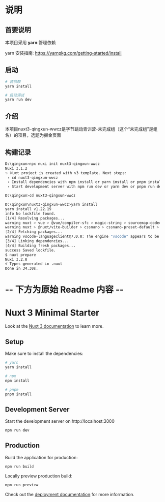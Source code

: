# 说明

## 首要说明

本项目采用 **yarn** 管理依赖

yarn 安装指南: https://yarnpkg.com/getting-started/install

## 启动

```bash
# 装依赖
yarn install

# 启动调试
yarn run dev
```

## 介绍

本项目nuxt3-qingxun-wwcz是字节跳动青训营-未完成组（这个“未完成组”是组名）的项目，选题为掘金页面

## 构建记录

```bash
D:\qingxun>npx nuxi init nuxt3-qingxun-wwcz
Nuxi 3.1.2                                                                 21:28:10
✨ Nuxt project is created with v3 template. Next steps:                   21:28:13
 › cd nuxt3-qingxun-wwcz                                                   21:28:13
 › Install dependencies with npm install or yarn install or pnpm install   21:28:13
 › Start development server with npm run dev or yarn dev or pnpm run dev   21:28:13

D:\qingxun>cd nuxt3-qingxun-wwcz

D:\qingxun\nuxt3-qingxun-wwcz>yarn install
yarn install v1.22.19
info No lockfile found.
[1/4] Resolving packages...
warning nuxt > vue > @vue/compiler-sfc > magic-string > sourcemap-codec@1.4.8: Please use @jridgewell/sourcemap-codec instead
warning nuxt > @nuxt/vite-builder > cssnano > cssnano-preset-default > postcss-svgo > svgo > stable@0.1.8: Modern JS already guarantees Array#sort() is a stable sort, so this library is deprecated. See the compatibility table on MDN: https://developer.mozilla.org/en-US/docs/Web/JavaScript/Reference/Global_Objects/Array/sort#browser_compatibility
[2/4] Fetching packages...
warning vscode-languageclient@7.0.0: The engine "vscode" appears to be invalid.
[3/4] Linking dependencies...
[4/4] Building fresh packages...
success Saved lockfile.
$ nuxt prepare
Nuxi 3.2.0                                                                 21:29:48
√ Types generated in .nuxt                                                 21:29:51
Done in 34.30s.
```



# -- 下方为原始 Readme 内容 --
# Nuxt 3 Minimal Starter

Look at the [Nuxt 3 documentation](https://nuxt.com/docs/getting-started/introduction) to learn more.

## Setup

Make sure to install the dependencies:

```bash
# yarn
yarn install

# npm
npm install

# pnpm
pnpm install
```

## Development Server

Start the development server on http://localhost:3000

```bash
npm run dev
```

## Production

Build the application for production:

```bash
npm run build
```

Locally preview production build:

```bash
npm run preview
```

Check out the [deployment documentation](https://nuxt.com/docs/getting-started/deployment) for more information.
